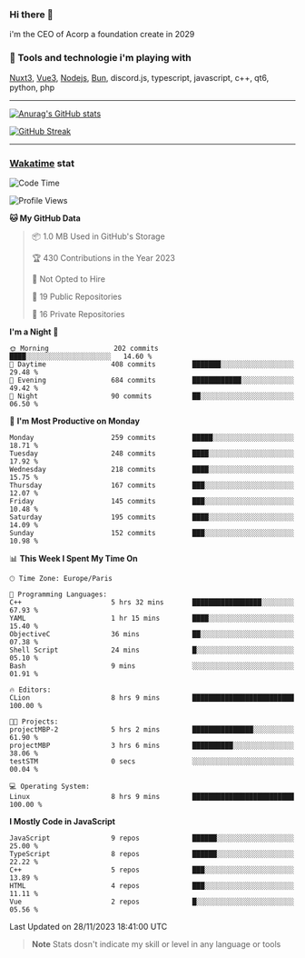 ### Hi there 👋

i'm the CEO of Acorp a foundation create in 2029  

### 🧰 Tools and technologie i'm playing with

[Nuxt3](https://nuxt.com), [Vue3](https://vuejs.org/), [Nodejs](https://nodejs.org), [Bun](https://bun.sh/), discord.js, typescript, javascript, c++, qt6, python, php

---

[![Anurag's GitHub stats](https://github-readme-stats.vercel.app/api?username=ackimixs&show_icons=true&theme=github_dark&count_private=true)](https://www.ackimixs.xyz)

[![GitHub Streak](https://github-readme-streak-stats.herokuapp.com?user=Ackimixs&theme=github-dark-blue&date_format=j%20M%5B%20Y%5D&mode=weekly)](https://git.io/streak-stats)

---
 
 ### [Wakatime](https://wakatime.com/) stat

<!--START_SECTION:waka-->
![Code Time](http://img.shields.io/badge/Code%20Time-873%20hrs%2010%20mins-blue)

![Profile Views](http://img.shields.io/badge/Profile%20Views-0-blue)

**🐱 My GitHub Data** 

> 📦 1.0 MB Used in GitHub's Storage 
 > 
> 🏆 430 Contributions in the Year 2023
 > 
> 🚫 Not Opted to Hire
 > 
> 📜 19 Public Repositories 
 > 
> 🔑 16 Private Repositories 
 > 
**I'm a Night 🦉** 

```text
🌞 Morning                202 commits         ████░░░░░░░░░░░░░░░░░░░░░   14.60 % 
🌆 Daytime                408 commits         ███████░░░░░░░░░░░░░░░░░░   29.48 % 
🌃 Evening                684 commits         ████████████░░░░░░░░░░░░░   49.42 % 
🌙 Night                  90 commits          ██░░░░░░░░░░░░░░░░░░░░░░░   06.50 % 
```
📅 **I'm Most Productive on Monday** 

```text
Monday                   259 commits         █████░░░░░░░░░░░░░░░░░░░░   18.71 % 
Tuesday                  248 commits         ████░░░░░░░░░░░░░░░░░░░░░   17.92 % 
Wednesday                218 commits         ████░░░░░░░░░░░░░░░░░░░░░   15.75 % 
Thursday                 167 commits         ███░░░░░░░░░░░░░░░░░░░░░░   12.07 % 
Friday                   145 commits         ███░░░░░░░░░░░░░░░░░░░░░░   10.48 % 
Saturday                 195 commits         ████░░░░░░░░░░░░░░░░░░░░░   14.09 % 
Sunday                   152 commits         ███░░░░░░░░░░░░░░░░░░░░░░   10.98 % 
```


📊 **This Week I Spent My Time On** 

```text
🕑︎ Time Zone: Europe/Paris

💬 Programming Languages: 
C++                      5 hrs 32 mins       █████████████████░░░░░░░░   67.93 % 
YAML                     1 hr 15 mins        ████░░░░░░░░░░░░░░░░░░░░░   15.40 % 
ObjectiveC               36 mins             ██░░░░░░░░░░░░░░░░░░░░░░░   07.38 % 
Shell Script             24 mins             █░░░░░░░░░░░░░░░░░░░░░░░░   05.10 % 
Bash                     9 mins              ░░░░░░░░░░░░░░░░░░░░░░░░░   01.91 % 

🔥 Editors: 
CLion                    8 hrs 9 mins        █████████████████████████   100.00 % 

🐱‍💻 Projects: 
projectMBP-2             5 hrs 2 mins        ███████████████░░░░░░░░░░   61.90 % 
projectMBP               3 hrs 6 mins        ██████████░░░░░░░░░░░░░░░   38.06 % 
testSTM                  0 secs              ░░░░░░░░░░░░░░░░░░░░░░░░░   00.04 % 

💻 Operating System: 
Linux                    8 hrs 9 mins        █████████████████████████   100.00 % 
```

**I Mostly Code in JavaScript** 

```text
JavaScript               9 repos             ██████░░░░░░░░░░░░░░░░░░░   25.00 % 
TypeScript               8 repos             ██████░░░░░░░░░░░░░░░░░░░   22.22 % 
C++                      5 repos             ███░░░░░░░░░░░░░░░░░░░░░░   13.89 % 
HTML                     4 repos             ███░░░░░░░░░░░░░░░░░░░░░░   11.11 % 
Vue                      2 repos             █░░░░░░░░░░░░░░░░░░░░░░░░   05.56 % 
```




 Last Updated on 28/11/2023 18:41:00 UTC
<!--END_SECTION:waka-->

> **Note**
> Stats dosn't indicate my skill or level in any language or tools
